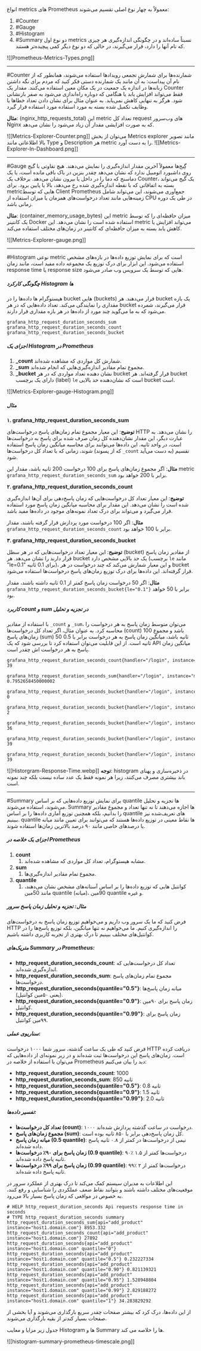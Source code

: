 انواع metrics های Prometheus معمولاً به چهار نوع اصلی تقسیم می‌شوند: 
1. #Counter
2. #Gauge 
3. #Histogram
4. #Summary
دو نوع اول metrics نسبتاً ساده‌اند و در چگونگی اندازه‌گیری هر چیزی که نام آنها را دارد، قرار می‌گیرند، در حالی که دو نوع دیگر کمی پیچیده‌تر هستند.

![[Prometheus-Metrics-Types.png]]

---
 #Counter
شمارنده‌ها برای شمارش تجمعی رویدادها استفاده می‌شوند، همانطور که از نام آن پیداست: به آن مانند یک شمارنده دستی فکر کنید که مردم برای نگه داشتن زبانه‌ها در اندازه یک جمعیت در یک مکان معین استفاده می‌کنند.
مقدار یک Counter فقط می‌تواند افزایش یابد یا هنگامی که دوباره راه‌اندازی می‌شود به صفر بازنشانی شود. هرگز به تنهایی کاهش نمی‌یابد. به عنوان مثال برای نشان دادن تعداد خطاها یا وظایف تکمیل شده بسته به مورد استفاده مورد استفاده قرار گیرد.

**مثال**: (nginx_http_requests_total) این metric تعداد کل request های وب‌سرور Nginx که به صورت افزایشی مقدار آن زیاد می‌شود را نشان می‌دهد.

![[Metrics-Explorer-Counter.png]]
می‌توان از بخش Metrics explorer مانند تصویر بالا اطلاعاتی مانند Type و Description هر metric را به دست آورد.
![[Metrics-Explorer-In-Dashboard.png]]

---
#Gauge
گِیج‌ها معمولاً آخرین مقدار اندازه‌گیری را نمایش می‌دهند. هیچ تفاوتی با گیج روی داشبورد اتومبیل ندارد که نشان می‌دهد چقدر بنزین در باک باقی مانده است، یا یک دماسنج که دما را در داخل یا بیرون نشان می‌دهد. برخلاف یک Counter، یک گیج می‌تواند بسته به اتفاقاتی که با نقطه اندازه‌گیری شده رخ می‌دهد، بالا یا پایین برود.
برای metricهایی که توسط  Client Prometheus جمع‌آوری می‌شوند، این می‌تواند شامل زمینه‌هایی مانند تعداد درخواست‌های همزمان یا میزان استفاده از CPU در طی یک دوره زمانی باشد.

**مثال**: (container_memory_usage_bytes) این metric میزان حافظه‌ای را که توسط یک کانتینر Docker استفاده شده است را نشان می‌دهد. این metric می‌تواند افزایش یا کاهش یابد بسته به میزان حافظه‌ای که کانتینر در زمان‌های مختلف استفاده می‌کند.

![[Metrics-Explorer-gauge.png]]

---
#Histogram
نوعی metric است که برای نمایش توزیع داده‌ها در بازه‌های مشخص استفاده می‌شود. این ابزار برای درک توزیع یک مجموعه داده مفید است، مانند زمان response time یا response size هایی که توسط یک سرویس وب صادر می‌شود.
##### چگونگی کارکرد Histogram ها

هیستوگرام ها داده‌ها را در bucket‌ هایی (buckets) قرار می‌دهند. هر bucket یک بازه مقداری را نمایندگی می‌کند. تعداد داده‌هایی که در هر bucket قرار می‌گیرند، شمرده می‌شود که به ما می‌گوید چند مورد از داده‌ها در هر بازه مقداری قرار دارند.

```PromQL
grafana_http_request_duration_seconds_sum
grafana_http_request_duration_seconds_count
grafana_http_request_duration_seconds_bucket
```
##### اجزای یک Histogram در Prometheus

1. **_count**
    شمارش کل مواردی که مشاهده شده‌اند.
2. **_sum**
    مجموع تمام مقادیر اندازه‌گیری‌هایی که انجام شده‌اند.
4. **_bucket**
    نشان دهنده تعداد مواردی که در هر bucket قرار گرفته‌اند.
    هر bucket دارای یک برچسب (label) `le` است که نشان‌دهنده حد بالایی bucket است.

![[Metrics-Explorer-gauge-Histogram.png]]
##### مثال

 **۱. grafana_http_request_duration_seconds_sum**

**توضیح**: این معیار مجموع تمام زمان‌های پاسخ درخواست‌های HTTP را نشان می‌دهد. به عبارت دیگر، این مقدار نشان‌دهنده کل زمان صرف شده برای پاسخ به درخواست‌ها است، در واحد ثانیه. این داده‌ها می‌توانند برای محاسبه میانگین زمان پاسخ استفاده شوند، زمانی که با تعداد کل درخواست‌ها (که از پسوند `_count` به دست می‌آید) تقسیم شود.

**مثال**: اگر مجموع زمان‌های پاسخ برای 100 درخواست 200 ثانیه باشد، مقدار این metric `grafana_http_request_duration_seconds_sum` برابر با 200 خواهد بود.

**۲. grafana_http_request_duration_seconds_count**

**توضیح**: این معیار تعداد کل درخواست‌هایی که زمان پاسخ‌دهی برای آن‌ها اندازه‌گیری شده است را نشان می‌دهد. این مقدار برای محاسبه میانگین زمان پاسخ مورد استفاده قرار می‌گیرد و می‌تواند برای درک تعداد نمونه‌های موجود در داده‌ها مفید باشد.

**مثال**: اگر 100 درخواست مورد پردازش قرار گرفته باشند، مقدار `grafana_http_request_duration_seconds_count` برابر با 100 خواهد بود.

**۳. grafana_http_request_duration_seconds_bucket**

**توضیح**: این معیار تعداد درخواست‌هایی که در هر سطل (bucket) از مقادیر زمان پاسخ قرار دارند را نشان می‌دهد. هر bucket یک حد بالایی مشخص دارد (برچسب `le` مانند "le=0.1" برای 0.1 ثانیه)، و این معیار شمارش می‌کند که چند درخواست در هر bucket قرار گرفته‌اند. این داده‌ها برای درک توزیع زمان‌های پاسخ درخواست‌ها استفاده می‌شود.

**مثال**: اگر 50 درخواست زمان پاسخ کمتر از 0.1 ثانیه داشته باشند، مقدار `grafana_http_request_duration_seconds_bucket{le="0.1"}` برابر با 50 خواهد بود.

##### کاربرد count و sum در تجزیه و تحلیل

با استفاده از مقادیر `_count` و `_sum`، می‌توان متوسط زمان پاسخ به هر درخواست را محاسبه کرد. به عنوان مثال، اگر تعداد کل درخواست‌ها (count) 100 باشد و مجموع زمان‌های پاسخ (sum) 50 ثانیه باشد، میانگین زمان پاسخ به هر درخواست برابر با 0.5 ثانیه است.
از این قابلیت می‌توان استفاده کرد تا بررسی شود که یک API میانگین زمان پاسخ به هر درخواست اش چقدر است.

```PromQL
grafana_http_request_duration_seconds_count{handler="/login", instance="monitor.mojtel.ir:80", job="grafana", method="GET", status_code="200"} 39

grafana_http_request_duration_seconds_sum{handler="/login", instance="monitor.mojtel.ir:80", job="grafana", method="GET", status_code="200"} 0.7952658450000002

grafana_http_request_duration_seconds_bucket{handler="/login", instance="monitor.mojtel.ir:80", job="grafana", le="0.005", method="GET", status_code="200"} 0

grafana_http_request_duration_seconds_bucket{handler="/login", instance="monitor.mojtel.ir:80", job="grafana", le="0.01", method="GET", status_code="200"} 2

grafana_http_request_duration_seconds_bucket{handler="/login", instance="monitor.mojtel.ir:80", job="grafana", le="0.025", method="GET", status_code="200"} 36

grafana_http_request_duration_seconds_bucket{handler="/login", instance="monitor.mojtel.ir:80", job="grafana", le="25.0", method="GET", status_code="200"} 39

grafana_http_request_duration_seconds_bucket{handler="/login", instance="monitor.mojtel.ir:80", job="grafana", le="+Inf", method="GET", status_code="200"} 39
```
![[Historgram-Response-Time.webp]]
**توجه**: histogram در ذخیره‌سازی و پهنای باند بیشتری مصرف می‌کنند، زیرا هر نمونه فقط یک عدد ساده نیست بلکه چند نمونه است.

---
#Summary
 برای نمایش توزیع داده‌هایی که بر اساس quantile ها تجزیه و تحلیل می‌شوند، استفاده می‌شوند. Summary ها اجازه می‌دهند تا نه تنها تعداد و مجموع مقادیر را بدانیم، بلکه همچنین توزیع آماری داده‌ها را بر اساس quantile های تعریف‌شده نیز ببینیم. quantile ها نقاط معینی در توزیع داده‌ها هستند که می‌توانند برای تعیین مانند میانه یا درصدهای خاصی مانند ۹۰ درصد بالاترین زمان‌ها استفاده شوند.

##### اجزای یک خلاصه در Prometheus

1. **count**
	1. مشابه هیستوگرام، تعداد کل مواردی که مشاهده شده‌اند.
2. **sum**
	1. مجموع تمام مقادیر اندازه‌گیری‌ها.
3. **quantile**  
	1.  کوانتیل هایی که توزیع داده‌ها را بر اساس آستانه‌های مشخص نشان می‌دهند، مانند 50مین quantile (میانه)، 90مین quantile و غیره.

##### مثال: تجزیه و تحلیل زمان پاسخ سرور

فرض کنید که ما یک سرور وب داریم و می‌خواهیم توزیع زمان پاسخ به درخواست‌های HTTP را اندازه‌گیری کنیم. ما می‌خواهیم نه تنها میانگین، بلکه توزیع پاسخ‌ها را در کوانتیل‌های مختلف ببینیم تا درک بهتری از تجربه کاربری داشته باشیم.

##### متریک‌های Summary در Prometheus:

- **http_request_duration_seconds_count**: تعداد کل درخواست‌هایی که اندازه‌گیری شده‌اند.
- **http_request_duration_seconds_sum**: مجموع تمام زمان‌های پاسخ درخواست‌ها.
- **http_request_duration_seconds{quantile="0.5"}**: میانه زمان پاسخ‌ها (یعنی ۵۰مین کوانتیل).
- **http_request_duration_seconds{quantile="0.9"}**: زمان پاسخ برای ۹۰مین کوانتیل.
- **http_request_duration_seconds{quantile="0.99"}**: زمان پاسخ برای ۹۹مین کوانتیل.

##### سناریوی عملی:

فرض کنید که طی یک ساعت گذشته، سرور شما ۱۰۰۰ درخواست HTTP دریافت کرده است. زمان‌های پاسخ این درخواست‌ها ثبت شده‌اند و در زیر نمونه‌ای از داده‌هایی که می‌توان با استفاده از خلاصه در Prometheus دید را بیان می‌کنیم:

- **http_request_duration_seconds_count**: 1000
- **http_request_duration_seconds_sum**: 850 ثانیه
- **http_request_duration_seconds{quantile="0.5"}**: 0.8 ثانیه
- **http_request_duration_seconds{quantile="0.9"}**: 1.5 ثانیه
- **http_request_duration_seconds{quantile="0.99"}**: 2.0 ثانیه

##### تفسیر داده‌ها:

- **تعداد کل درخواست‌ها (count)**: ۱۰۰۰ درخواست در ساعت گذشته پردازش شده‌اند.
- **مجموع زمان‌های پاسخ (sum)**: کل زمان پاسخ‌دهی برابر با ۸۵۰ ثانیه بوده است.
- **میانه زمان پاسخ (0.5 quantile)**: نیمی از درخواست‌ها در کمتر از ۰.۸ ثانیه پاسخ داده شده‌اند.
- **زمان پاسخ برای ۹۰٪ درخواست‌ها (0.9 quantile)**: ۹۰٪ درخواست‌ها کمتر از ۱.۵ ثانیه پاسخ داده شده‌اند.
- **زمان پاسخ برای ۹۹٪ درخواست‌ها (0.99 quantile)**: ۹۹٪ درخواست‌ها کمتر از ۲ ثانیه پاسخ داده شده‌اند.

این اطلاعات به مدیران سیستم کمک می‌کند تا درک بهتری از عملکرد سرور در موقعیت‌های مختلف داشته باشند و بتوانند نقاط ضعف عملکردی را شناسایی و رفع کنند، به خصوص در مواقعی که زمان پاسخ بسیار بالا می‌رود.

```PromQL
# HELP http_request_duration_seconds Api requests response time in seconds
# TYPE http_request_duration_seconds summary
http_request_duration_seconds_sum{api="add_product" instance="host1.domain.com"} 8953.332
http_request_duration_seconds_count{api="add_product" instance="host1.domain.com"} 27892
http_request_duration_seconds{api="add_product" instance="host1.domain.com" quantile="0"}
http_request_duration_seconds{api="add_product" instance="host1.domain.com" quantile="0.5"} 0.232227334
http_request_duration_seconds{api="add_product" instance="host1.domain.com" quantile="0.90"} 0.821139321
http_request_duration_seconds{api="add_product" instance="host1.domain.com" quantile="0.95"} 1.528948804
http_request_duration_seconds{api="add_product" instance="host1.domain.com" quantile="0.99"} 2.829188272
http_request_duration_seconds{api="add_product" instance="host1.domain.com" quantile="1"} 34.283829292
```

از این داده‌ها، درک کرد که بیشتر صفحات چقدر سریع بارگذاری می‌شوند و آیا بخشی از صفحات بسیار کندتر از بقیه بارگذاری می‌شوند.

جدول زیر مزایا و معایب Histogram ها و Summary ها را خلاصه می کند.

![[histogram-summary-prometheus-timescale.png]]